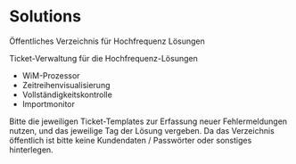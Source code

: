# Solutions
Öffentliches Verzeichnis für Hochfrequenz Lösungen

Ticket-Verwaltung für die Hochfrequenz-Lösungen
- WiM-Prozessor
- Zeitreihenvisualisierung
- Vollständigkeitskontrolle
- Importmonitor

Bitte die jeweiligen Ticket-Templates zur Erfassung neuer Fehlermeldungen nutzen, und das jeweilige Tag der Lösung vergeben.
Da das Verzeichnis öffentlich ist bitte keine Kundendaten / Passwörter oder sonstiges hinterlegen.
